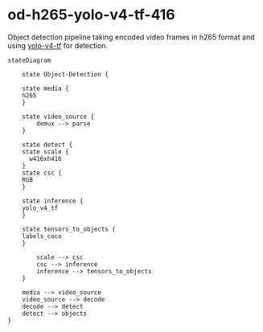 # od-h265-yolo-v4-tf-416

Object detection pipeline taking encoded video frames in h265 format and using [yolo-v4-tf]() for detection.

```mermaid
stateDiagram

    state Object-Detection {

    state media {
    h265
    }

    state video_source {
		demux --> parse
    }

    state detect {
    state scale {
      w416xh416
    }
    state csc {
    RGB
    }

    state inference {
    yolo_v4_tf
    }

    state tensors_to_objects {
    labels_coco
    }

		scale --> csc
		csc --> inference
		inference --> tensors_to_objects
    }

    media --> video_source
    video_source --> decode
    decode --> detect
    detect --> objects
}
```
